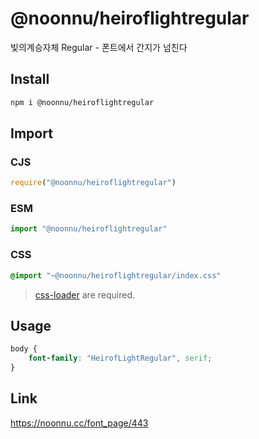 # @noonnu/heiroflightregular
빛의계승자체 Regular - 폰트에서 간지가 넘친다

## Install
```sh
npm i @noonnu/heiroflightregular
```
## Import
### CJS
```js
require("@noonnu/heiroflightregular")
```
### ESM
```js
import "@noonnu/heiroflightregular"
```
### CSS 
```css
@import "~@noonnu/heiroflightregular/index.css"
```
> [css-loader](https://github.com/webpack-contrib/css-loader) are required.

## Usage
```css
body {
    font-family: "HeirofLightRegular", serif;
}
```

## Link
https://noonnu.cc/font_page/443